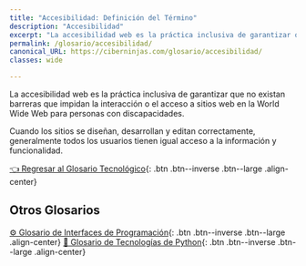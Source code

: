 ```yaml
---
title: "Accesibilidad: Definición del Término"
description: "Accesibilidad"
excerpt: "La accesibilidad web es la práctica inclusiva de garantizar que no existan barreras que impidan la interacción."
permalink: /glosario/accesibilidad/
canonical_URL: https://ciberninjas.com/glosario/accesibilidad/
classes: wide

---
```


La accesibilidad web es la práctica inclusiva de garantizar que no existan barreras que impidan la interacción o el acceso a sitios web en la World Wide Web para personas con discapacidades.

Cuando los sitios se diseñan, desarrollan y editan correctamente, generalmente todos los usuarios tienen igual acceso a la información y funcionalidad.

[👈 Regresar al Glosario Tecnológico](/glosario/){: .btn .btn--inverse .btn--large .align-center}

<script async src="https://pagead2.googlesyndication.com/pagead/js/adsbygoogle.js"></script>
<ins class="adsbygoogle"
     style="display:block; text-align:center;"
     data-ad-layout="in-article"
     data-ad-format="fluid"
     data-ad-client="ca-pub-9630764103400456"
     data-ad-slot="3229974124"></ins>
<script>
     (adsbygoogle = window.adsbygoogle || []).push({});
</script>

## Otros Glosarios

[⚙ Glosario de Interfaces de Programación](/glosario/completo-interfaces-programacion/){: .btn .btn--inverse .btn--large .align-center}
[🐍 Glosario de Tecnologías de Python](/glosario/completo-tecnologias-python/){: .btn .btn--inverse .btn--large .align-center}